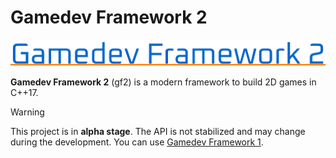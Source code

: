 # Gamedev Framework 2

![Gamedev Framework 2](docs/assets/logoex.png)

**Gamedev Framework 2** (gf2) is a modern framework to build 2D games in C++17.

> [!WARNING]
> This project is in **alpha stage**. The API is not stabilized and may change during the development.
> You can use [Gamedev Framework 1](https://github.com/GamedevFramework/gf).
